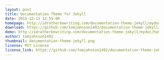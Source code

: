 ```yaml
---
layout: post
title: Documentation Theme for Jekyll
date: 2015-12-13 12:55:00
homepage: http://idratherbewriting.com/documentation-theme-jekyll/mydoc/home.html
download: https://github.com/tomjohnson1492/documentation-theme-jekyll/archive/gh-pages.zip
demo: http://idratherbewriting.com/documentation-theme-jekyll/mydoc/home.html
author: tomjohnson1492
thumbnail: documentation-theme-jekyll.png
license: MIT License
license_link: https://github.com/tomjohnson1492/documentation-theme-jekyll/blob/gh-pages/licenses/LICENSE.txt
---
```

